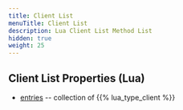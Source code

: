 ```yaml
---
title: Client List
menuTitle: Client List
description: Lua Client List Method List
hidden: true
weight: 25
---
```


## Client List Properties (Lua)
- [entries](entries) -- collection of {{% lua_type_client %}}
